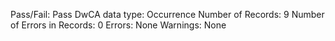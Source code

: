 Pass/Fail: Pass
DwCA data type: Occurrence
Number of Records: 9
Number of Errors in Records: 0
Errors: None
Warnings: None
